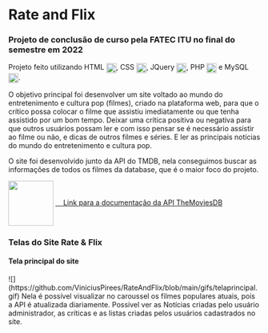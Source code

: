 # Rate and Flix
<h3>Projeto de conclusão de curso pela FATEC ITU no final do semestre em 2022</h3>

Projeto feito utilizando HTML <img align="center" width='20' src="https://cdn.jsdelivr.net/gh/devicons/devicon/icons/html5/html5-original.svg">, CSS <img align="center" width='20' src="https://cdn.jsdelivr.net/gh/devicons/devicon/icons/css3/css3-original.svg">, JQuery   <img align="center" width='20' src="https://cdn.jsdelivr.net/gh/devicons/devicon/icons/jquery/jquery-original.svg">, PHP <img align="center" width='20' src="https://cdn.jsdelivr.net/gh/devicons/devicon/icons/php/php-original.svg"> e MySQL <img align="center" width='20' src="https://cdn.jsdelivr.net/gh/devicons/devicon/icons/mysql/mysql-original.svg">.

O objetivo principal foi desenvolver um site voltado ao mundo do entretenimento e cultura pop (filmes), criado na plataforma web, para que o crítico possa colocar o filme que assistiu imediatamente ou que tenha assistido por um bom tempo. Deixar uma crítica positiva ou negativa para que outros usuários possam ler e com isso pensar se é necessário assistir ao filme ou não, e dicas de outros filmes e séries. E ler as principais notícias do mundo do entretenimento e cultura pop. 

O site foi desenvolvido junto da API do TMDB, nela conseguimos buscar as informações de todos os filmes da database, que é o maior foco do projeto.   
<div style="display: inline-block">
<img align="center" width='90' src="https://www.themoviedb.org/assets/2/v4/logos/v2/blue_square_2-d537fb228cf3ded904ef09b136fe3fec72548ebc1fea3fbbd1ad9e36364db38b.svg">
<a href="https://developers.themoviedb.org/3/getting-started/introduction">&nbsp&nbsp&nbsp Link para a documentação da API TheMoviesDB</a>
</div>

<h3>Telas do Site Rate & Flix</h3>
<h4>Tela principal do site</h4>
![](https://github.com/ViniciusPirees/RateAndFlix/blob/main/gifs/telaprincipal.gif)
Nela é possível visualizar no caroussel os filmes populares atuais, pois a API é atualizada diariamente. Possível ver as Notícias criadas pelo usuário administrador, as críticas e as listas criadas pelos usuários cadastrados no site.
